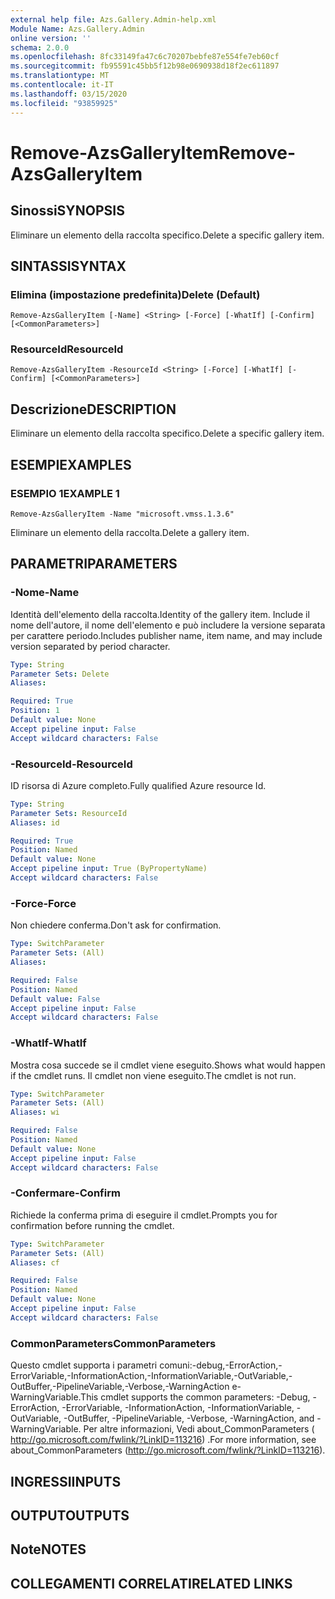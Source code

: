 ```yaml
---
external help file: Azs.Gallery.Admin-help.xml
Module Name: Azs.Gallery.Admin
online version: ''
schema: 2.0.0
ms.openlocfilehash: 8fc33149fa47c6c70207bebfe87e554fe7eb60cf
ms.sourcegitcommit: fb95591c45bb5f12b98e0690938d18f2ec611897
ms.translationtype: MT
ms.contentlocale: it-IT
ms.lasthandoff: 03/15/2020
ms.locfileid: "93859925"
---
```

# <span data-ttu-id="95438-101">Remove-AzsGalleryItem</span><span class="sxs-lookup"><span data-stu-id="95438-101">Remove-AzsGalleryItem</span></span>

## <span data-ttu-id="95438-102">Sinossi</span><span class="sxs-lookup"><span data-stu-id="95438-102">SYNOPSIS</span></span>
<span data-ttu-id="95438-103">Eliminare un elemento della raccolta specifico.</span><span class="sxs-lookup"><span data-stu-id="95438-103">Delete a specific gallery item.</span></span>

## <span data-ttu-id="95438-104">SINTASSI</span><span class="sxs-lookup"><span data-stu-id="95438-104">SYNTAX</span></span>

### <span data-ttu-id="95438-105">Elimina (impostazione predefinita)</span><span class="sxs-lookup"><span data-stu-id="95438-105">Delete (Default)</span></span>
```
Remove-AzsGalleryItem [-Name] <String> [-Force] [-WhatIf] [-Confirm] [<CommonParameters>]
```

### <span data-ttu-id="95438-106">ResourceId</span><span class="sxs-lookup"><span data-stu-id="95438-106">ResourceId</span></span>
```
Remove-AzsGalleryItem -ResourceId <String> [-Force] [-WhatIf] [-Confirm] [<CommonParameters>]
```

## <span data-ttu-id="95438-107">Descrizione</span><span class="sxs-lookup"><span data-stu-id="95438-107">DESCRIPTION</span></span>
<span data-ttu-id="95438-108">Eliminare un elemento della raccolta specifico.</span><span class="sxs-lookup"><span data-stu-id="95438-108">Delete a specific gallery item.</span></span>

## <span data-ttu-id="95438-109">ESEMPI</span><span class="sxs-lookup"><span data-stu-id="95438-109">EXAMPLES</span></span>

### <span data-ttu-id="95438-110">ESEMPIO 1</span><span class="sxs-lookup"><span data-stu-id="95438-110">EXAMPLE 1</span></span>
```
Remove-AzsGalleryItem -Name "microsoft.vmss.1.3.6"
```

<span data-ttu-id="95438-111">Eliminare un elemento della raccolta.</span><span class="sxs-lookup"><span data-stu-id="95438-111">Delete a gallery item.</span></span>

## <span data-ttu-id="95438-112">PARAMETRI</span><span class="sxs-lookup"><span data-stu-id="95438-112">PARAMETERS</span></span>

### <span data-ttu-id="95438-113">-Nome</span><span class="sxs-lookup"><span data-stu-id="95438-113">-Name</span></span>
<span data-ttu-id="95438-114">Identità dell'elemento della raccolta.</span><span class="sxs-lookup"><span data-stu-id="95438-114">Identity of the gallery item.</span></span>
<span data-ttu-id="95438-115">Include il nome dell'autore, il nome dell'elemento e può includere la versione separata per carattere periodo.</span><span class="sxs-lookup"><span data-stu-id="95438-115">Includes publisher name, item name, and may include version separated by period character.</span></span>

```yaml
Type: String
Parameter Sets: Delete
Aliases:

Required: True
Position: 1
Default value: None
Accept pipeline input: False
Accept wildcard characters: False
```

### <span data-ttu-id="95438-116">-ResourceId</span><span class="sxs-lookup"><span data-stu-id="95438-116">-ResourceId</span></span>
<span data-ttu-id="95438-117">ID risorsa di Azure completo.</span><span class="sxs-lookup"><span data-stu-id="95438-117">Fully qualified Azure resource Id.</span></span>

```yaml
Type: String
Parameter Sets: ResourceId
Aliases: id

Required: True
Position: Named
Default value: None
Accept pipeline input: True (ByPropertyName)
Accept wildcard characters: False
```

### <span data-ttu-id="95438-118">-Force</span><span class="sxs-lookup"><span data-stu-id="95438-118">-Force</span></span>
<span data-ttu-id="95438-119">Non chiedere conferma.</span><span class="sxs-lookup"><span data-stu-id="95438-119">Don't ask for confirmation.</span></span>

```yaml
Type: SwitchParameter
Parameter Sets: (All)
Aliases:

Required: False
Position: Named
Default value: False
Accept pipeline input: False
Accept wildcard characters: False
```

### <span data-ttu-id="95438-120">-WhatIf</span><span class="sxs-lookup"><span data-stu-id="95438-120">-WhatIf</span></span>
<span data-ttu-id="95438-121">Mostra cosa succede se il cmdlet viene eseguito.</span><span class="sxs-lookup"><span data-stu-id="95438-121">Shows what would happen if the cmdlet runs.</span></span>
<span data-ttu-id="95438-122">Il cmdlet non viene eseguito.</span><span class="sxs-lookup"><span data-stu-id="95438-122">The cmdlet is not run.</span></span>

```yaml
Type: SwitchParameter
Parameter Sets: (All)
Aliases: wi

Required: False
Position: Named
Default value: None
Accept pipeline input: False
Accept wildcard characters: False
```

### <span data-ttu-id="95438-123">-Confermare</span><span class="sxs-lookup"><span data-stu-id="95438-123">-Confirm</span></span>
<span data-ttu-id="95438-124">Richiede la conferma prima di eseguire il cmdlet.</span><span class="sxs-lookup"><span data-stu-id="95438-124">Prompts you for confirmation before running the cmdlet.</span></span>

```yaml
Type: SwitchParameter
Parameter Sets: (All)
Aliases: cf

Required: False
Position: Named
Default value: None
Accept pipeline input: False
Accept wildcard characters: False
```

### <span data-ttu-id="95438-125">CommonParameters</span><span class="sxs-lookup"><span data-stu-id="95438-125">CommonParameters</span></span>
<span data-ttu-id="95438-126">Questo cmdlet supporta i parametri comuni:-debug,-ErrorAction,-ErrorVariable,-InformationAction,-InformationVariable,-OutVariable,-OutBuffer,-PipelineVariable,-Verbose,-WarningAction e-WarningVariable.</span><span class="sxs-lookup"><span data-stu-id="95438-126">This cmdlet supports the common parameters: -Debug, -ErrorAction, -ErrorVariable, -InformationAction, -InformationVariable, -OutVariable, -OutBuffer, -PipelineVariable, -Verbose, -WarningAction, and -WarningVariable.</span></span> <span data-ttu-id="95438-127">Per altre informazioni, Vedi about_CommonParameters ( http://go.microsoft.com/fwlink/?LinkID=113216) .</span><span class="sxs-lookup"><span data-stu-id="95438-127">For more information, see about_CommonParameters (http://go.microsoft.com/fwlink/?LinkID=113216).</span></span>

## <span data-ttu-id="95438-128">INGRESSI</span><span class="sxs-lookup"><span data-stu-id="95438-128">INPUTS</span></span>

## <span data-ttu-id="95438-129">OUTPUT</span><span class="sxs-lookup"><span data-stu-id="95438-129">OUTPUTS</span></span>

## <span data-ttu-id="95438-130">Note</span><span class="sxs-lookup"><span data-stu-id="95438-130">NOTES</span></span>

## <span data-ttu-id="95438-131">COLLEGAMENTI CORRELATI</span><span class="sxs-lookup"><span data-stu-id="95438-131">RELATED LINKS</span></span>
